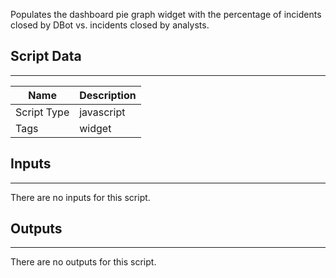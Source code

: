 Populates the dashboard pie graph widget with the percentage of incidents closed by DBot vs. incidents closed by analysts.

## Script Data

---

| **Name** | **Description** |
| --- | --- |
| Script Type | javascript |
| Tags | widget |


## Inputs

---
There are no inputs for this script.

## Outputs

---
There are no outputs for this script.
